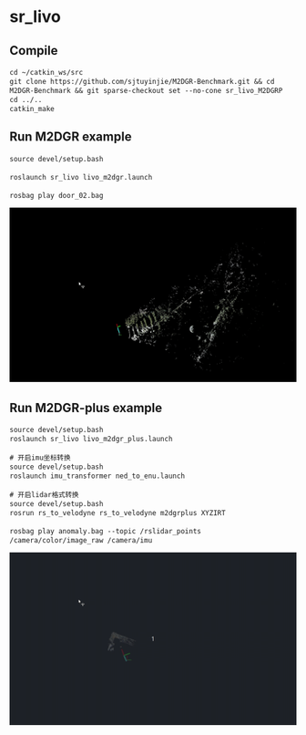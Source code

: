 # sr_livo

## Compile

```
cd ~/catkin_ws/src
git clone https://github.com/sjtuyinjie/M2DGR-Benchmark.git && cd M2DGR-Benchmark && git sparse-checkout set --no-cone sr_livo_M2DGRP
cd ../..
catkin_make
```
## Run M2DGR example

```
source devel/setup.bash

roslaunch sr_livo livo_m2dgr.launch

rosbag play door_02.bag
```
![sr_livo_door02](https://github.com/sjtuyinjie/M2DGR-Benchmark/blob/main/sr_livo_M2DGRP/image/Peek%202024-10-17%2022-43.gif)

## Run M2DGR-plus example
```
source devel/setup.bash
roslaunch sr_livo livo_m2dgr_plus.launch

# 开启imu坐标转换
source devel/setup.bash
roslaunch imu_transformer ned_to_enu.launch

# 开启lidar格式转换
source devel/setup.bash
rosrun rs_to_velodyne rs_to_velodyne m2dgrplus XYZIRT

rosbag play anomaly.bag --topic /rslidar_points /camera/color/image_raw /camera/imu

```
![sr_livo_tree3](https://github.com/sjtuyinjie/M2DGR-Benchmark/blob/main/sr_livo_M2DGRP/image/plus.gif)


